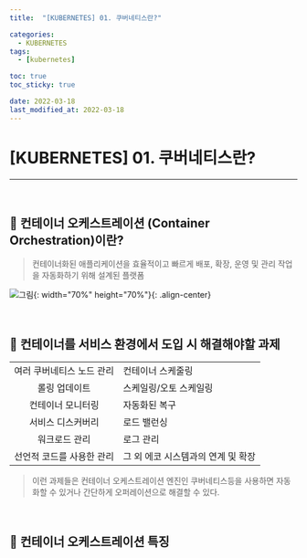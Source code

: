 ```yaml
---
title:  "[KUBERNETES] 01. 쿠버네티스란?" 

categories:
  - KUBERNETES
tags:
  - [kubernetes]

toc: true
toc_sticky: true

date: 2022-03-18
last_modified_at: 2022-03-18
---
```

# [KUBERNETES] 01. 쿠버네티스란?
---

<style>
table {
    font-size: 12pt;
}
table th:first-of-type {
    width: 10%;
}
table th:nth-of-type(2) {
    width: 10%;
}
table th:nth-of-type(3) {
    width: 50%;
}
table th:nth-of-type(4) {
    width: 30%;
}
</style>

<br>

## 🔔 컨테이너 오케스트레이션 (Container Orchestration)이란?

> 컨테이너화된 애플리케이션을 효율적이고 빠르게 배포, 확장, 운영 및 관리 작업을 자동화하기 위해 설계된 플랫폼

![그림](https://user-images.githubusercontent.com/42735894/224530865-0fcc8bc8-d7bd-4380-b3c3-30d17e8314ba.png){: width="70%" height="70%"}{: .align-center}

<br>

## 🔔 컨테이너를 서비스 환경에서 도입 시 해결해야할 과제 

|||
|:---:|---|
|여러 쿠버네티스 노드 관리|컨테이너 스케줄링|
|롤링 업데이트|스케일링/오토 스케일링|
|컨테이너 모니터링|자동화된 복구|
|서비스 디스커버리|로드 밸런싱|
|워크로드 관리|로그 관리|
|선언적 코드를 사용한 관리|그 외 에코 시스템과의 연계 및 확장|

> 이런 과제들은 컨테이너 오케스트레이션 엔진인 쿠버네티스등을 사용하면 자동화할 수 있거나 간단하게 오퍼레이션으로 해결할 수 있다. 

<br>

## 🔔 컨테이너 오케스트레이션 특징
